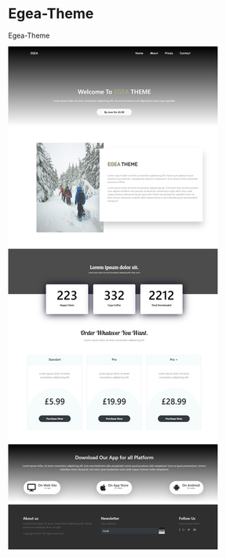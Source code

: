 # Egea-Theme
Egea-Theme

 ![alt text](https://github.com/Web-Master-2000/Egea-Theme/blob/main/Egea.png)
